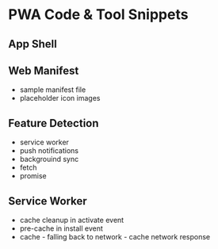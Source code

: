 # PWA Code & Tool Snippets


## App Shell


## Web Manifest

- sample manifest file
- placeholder icon images


## Feature Detection

- service worker
- push notifications
- backgrouind sync
- fetch
- promise


## Service Worker

- cache cleanup in activate event
- pre-cache in install event
- cache - falling back to network - cache network response

